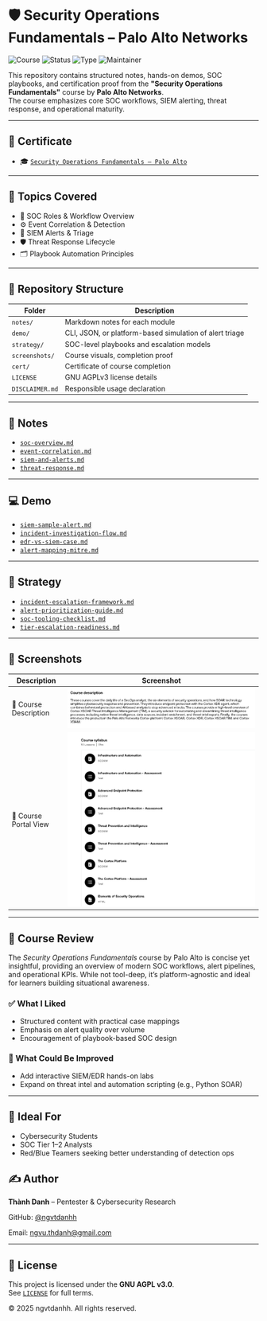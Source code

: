 # 🛡️ Security Operations Fundamentals – Palo Alto Networks

![Course](https://img.shields.io/badge/PaloAlto-Certified-brightgreen?style=flat-square&logo=paloaltonetworks)
![Status](https://img.shields.io/badge/Status-Completed-blue?style=flat-square&logo=verizon)
![Type](https://img.shields.io/badge/Type-Self--Study-orange?style=flat-square&logo=openaccess)
![Maintainer](https://img.shields.io/badge/Maintainer-Thành%20Danh-blueviolet?style=flat-square&logo=github)

This repository contains structured notes, hands-on demos, SOC playbooks, and certification proof from the **"Security Operations Fundamentals"** course by **Palo Alto Networks**.  
The course emphasizes core SOC workflows, SIEM alerting, threat response, and operational maturity.

---

## 📜 Certificate

- 🎓 [`Security Operations Fundamentals – Palo Alto`](./cert/security-operations-paloalto-certificate.png)

---

## 📒 Topics Covered

- 🧠 SOC Roles & Workflow Overview  
- ⚙️ Event Correlation & Detection  
- 🚨 SIEM Alerts & Triage  
- 🛡️ Threat Response Lifecycle  
- 🗂️ Playbook Automation Principles

---

## 📂 Repository Structure

| Folder        | Description |
|---------------|-------------|
| `notes/`      | Markdown notes for each module |
| `demo/`       | CLI, JSON, or platform-based simulation of alert triage |
| `strategy/`   | SOC-level playbooks and escalation models |
| `screenshots/`| Course visuals, completion proof |
| `cert/`       | Certificate of course completion |
| `LICENSE`     | GNU AGPLv3 license details |
| `DISCLAIMER.md` | Responsible usage declaration |

---

## 📘 Notes

- [`soc-overview.md`](./notes/soc-overview.md)  
- [`event-correlation.md`](./notes/event-correlation.md)  
- [`siem-and-alerts.md`](./notes/siem-and-alerts.md)  
- [`threat-response.md`](./notes/threat-response.md)

---

## 💻 Demo

- [`siem-sample-alert.md`](./demo/siem-sample-alert.md)  
- [`incident-investigation-flow.md`](./demo/incident-investigation-flow.md)  
- [`edr-vs-siem-case.md`](./demo/edr-vs-siem-case.md)  
- [`alert-mapping-mitre.md`](./demo/alert-mapping-mitre.md)

---

## 🧠 Strategy

- [`incident-escalation-framework.md`](./strategy/incident-escalation-framework.md)  
- [`alert-prioritization-guide.md`](./strategy/alert-prioritization-guide.md)  
- [`soc-tooling-checklist.md`](./strategy/soc-tooling-checklist.md)  
- [`tier-escalation-readiness.md`](./strategy/tier-escalation-readiness.md)

---

## 📸 Screenshots

| Description | Screenshot |
|-------------|------------|
| 📝 Course Description | ![](./screenshots/paloalto-description.png) |
| 📘 Course Portal View | ![](./screenshots/paloalto-course.png)      |

---

## 📝 Course Review

The *Security Operations Fundamentals* course by Palo Alto is concise yet insightful, providing an overview of modern SOC workflows, alert pipelines, and operational KPIs. While not tool-deep, it’s platform-agnostic and ideal for learners building situational awareness.

### ✅ What I Liked

- Structured content with practical case mappings  
- Emphasis on alert quality over volume  
- Encouragement of playbook-based SOC design

### 📌 What Could Be Improved

- Add interactive SIEM/EDR hands-on labs  
- Expand on threat intel and automation scripting (e.g., Python SOAR)

---

## 📎 Ideal For

- Cybersecurity Students  
- SOC Tier 1–2 Analysts  
- Red/Blue Teamers seeking better understanding of detection ops

## ✍️ Author

**Thành Danh** – Pentester & Cybersecurity Research  

GitHub: [@ngvtdanhh](https://github.com/ngvtdanhh)  

Email: ngvu.thdanh@gmail.com

---

## 📄 License

This project is licensed under the **GNU AGPL v3.0**.  
See [`LICENSE`](./LICENSE) for full terms.

© 2025 ngvtdanhh. All rights reserved.
